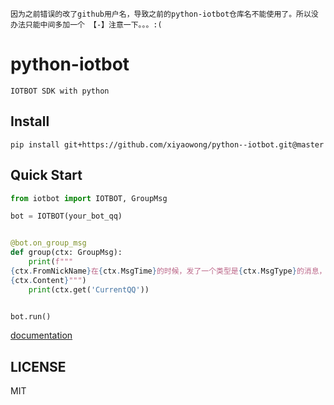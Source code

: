 ```
因为之前错误的改了github用户名，导致之前的python-iotbot仓库名不能使用了。所以没办法只能中间多加一个 【-】注意一下。。。:(
```
# python-iotbot

```
IOTBOT SDK with python
```

## Install

```shell
pip install git+https://github.com/xiyaowong/python--iotbot.git@master
```

## Quick Start

```python
from iotbot import IOTBOT, GroupMsg

bot = IOTBOT(your_bot_qq)


@bot.on_group_msg
def group(ctx: GroupMsg):
    print(f"""
{ctx.FromNickName}在{ctx.MsgTime}的时候，发了一个类型是{ctx.MsgType}的消息，内容为：
{ctx.Content}""")
    print(ctx.get('CurrentQQ'))


bot.run()
```
[documentation](https://python--iotbot.readthedocs.io/en/latest/ "documentation")

## LICENSE

MIT
